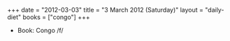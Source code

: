 +++
date = "2012-03-03"
title = "3 March 2012 (Saturday)"
layout = "daily-diet"
books = ["congo"]
+++


* Book: Congo /f/
